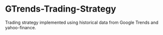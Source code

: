 # GTrends-Trading-Strategy
Trading strategy implemented using historical data from Google Trends and yahoo-finance.
